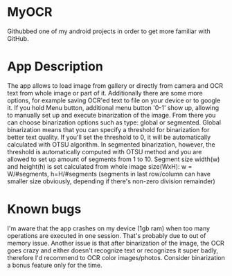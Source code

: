 # MyOCR
Githubbed one of my android projects in order to get more familiar with GitHub.


# App Description
The app allows to load image from gallery or directly from camera and OCR text from whole image or part of it. Additionally there are some more options, for example saving OCR'ed text to file on your device or to google it.
If you hold Menu button, additional menu button '0-1' show up, allowing to manually set up and execute binarization of the image. From there you can choose binarization options such as type: global or segmented. Global binarization means that you can specify a threshold for binarization for better text quality. If you'll set the threshold to 0, it will be automatically calculated with OTSU algorithm. In segmented binarization, however, the threshold is automatically computed with OTSU method and you are allowed to set up amount of segments from 1 to 10. Segment size width(w) and height(h) is set calculated from whole image size(WxH): w = W/#segments, h=H/#segments (segments in last row/column can have smaller size obviously, depending if there's non-zero division remainder)

# Known bugs
I'm aware that the app crashes on my device (1gb ram) when too many operations are executed in one session. That's probably due to out of memory issue.
Another issue is that after binarization of the image, the OCR goes crazy and either doesn't recognize text or recognizes it super badly, therefore I'd recommend to OCR color images/photos. Consider binarization a bonus feature only for the time.

